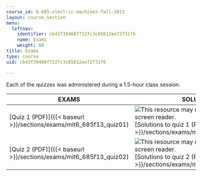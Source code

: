 ```yaml
---
course_id: 6-685-electric-machines-fall-2013
layout: course_section
menu:
  leftnav:
    identifier: cb43f39488f722fc3c65612ee72731f0
    name: Exams
    weight: 60
title: Exams
type: course
uid: cb43f39488f722fc3c65612ee72731f0

---
```


Each of the quizzes was administered during a 1.5-hour class session.

| EXAMS | SOLUTIONS |
| --- | --- |
| [Quiz 1 (PDF)]({{< baseurl >}}/sections/exams/mit6_685f13_quiz01) | ![This resource may not render correctly in a screen reader.](/images/inacessible.gif)[Solutions to quiz 1 (PDF)]({{< baseurl >}}/sections/exams/mit6_685f13_quiz01ans) |
| [Quiz 2 (PDF)]({{< baseurl >}}/sections/exams/mit6_685f13_quiz02) | ![This resource may not render correctly in a screen reader.](/images/inacessible.gif)[Solutions to quiz 2 (PDF)]({{< baseurl >}}/sections/exams/mit6_685f13_quiz02ans)